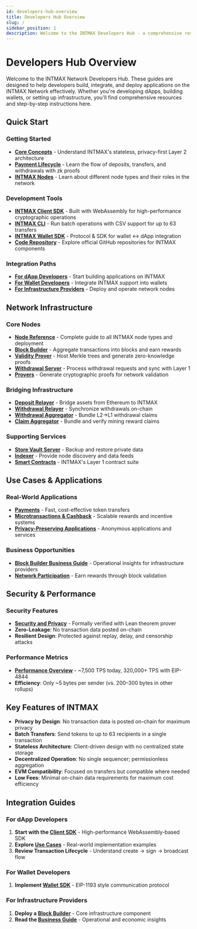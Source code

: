 ```yaml
---
id: developers-hub-overview
title: Developers Hub Overview
slug: /
sidebar_position: 1
description: Welcome to the INTMAX Developers Hub - a comprehensive resource for developers building on the INTMAX Network, a privacy-focused Layer 2 solution built on zk-Rollup technology.
---
```


# Developers Hub Overview

Welcome to the INTMAX Network Developers Hub. These guides are designed to help developers build, integrate, and deploy applications on the INTMAX Network effectively. Whether you're developing dApps, building wallets, or setting up infrastructure, you'll find comprehensive resources and step-by-step instructions here.

## Quick Start

### Getting Started

- **[Core Concepts](./core-concepts/rollup-architecture.md)** - Understand INTMAX's stateless, privacy-first Layer 2 architecture
- **[Payment Lifecycle](./payment-lifecycle.md)** - Learn the flow of deposits, transfers, and withdrawals with zk proofs
- **[INTMAX Nodes](/developers-hub/intmax-nodes)** - Learn about different node types and their roles in the network

### Development Tools

- **[INTMAX Client SDK](/developers-hub/intmax-client-sdk)** - Built with WebAssembly for high-performance cryptographic operations
- **[INTMAX CLI](./intmax-cli.md)** - Run batch operations with CSV support for up to 63 transfers
- **[INTMAX Wallet SDK](/developers-hub/intmax-wallet-sdk)** - Protocol & SDK for wallet ↔ dApp integration
- **[Code Repository](./code-repository.md)** - Explore official GitHub repositories for INTMAX components

### Integration Paths

- **[For dApp Developers](#for-dapp-developers)** - Start building applications on INTMAX
- **[For Wallet Developers](#for-wallet-developers)** - Integrate INTMAX support into wallets
- **[For Infrastructure Providers](#for-infrastructure-providers)** - Deploy and operate network nodes

## Network Infrastructure

### Core Nodes

- **[Node Reference](./intmax-nodes/node-reference.md)** - Complete guide to all INTMAX node types and deployment
- **[Block Builder](./intmax-nodes/block-builder.md)** - Aggregate transactions into blocks and earn rewards
- **[Validity Prover](./intmax-nodes/validity-prover.md)** - Host Merkle trees and generate zero-knowledge proofs
- **[Withdrawal Server](./intmax-nodes/withdrawal-server.md)** - Process withdrawal requests and sync with Layer 1
- **[Provers](./intmax-nodes/provers.md)** - Generate cryptographic proofs for network validation

### Bridging Infrastructure

- **[Deposit Relayer](./intmax-nodes/deposit-relayer.md)** - Bridge assets from Ethereum to INTMAX
- **[Withdrawal Relayer](./intmax-nodes/withdrawal-relayer.md)** - Synchronize withdrawals on-chain
- **[Withdrawal Aggregator](./intmax-nodes/withdrawal-aggregator.md)** - Bundle L2→L1 withdrawal claims
- **[Claim Aggregator](./intmax-nodes/claim-aggregator.md)** - Bundle and verify mining reward claims

### Supporting Services

- **[Store Vault Server](./intmax-nodes/store-vault-server.md)** - Backup and restore private data
- **[Indexer](./intmax-nodes/indexer.md)** - Provide node discovery and data feeds
- **[Smart Contracts](./intmax-nodes/smart-contracts.md)** - INTMAX's Layer 1 contract suite

## Use Cases & Applications

### Real-World Applications

- **[Payments](./use-cases/payments.md)** - Fast, cost-effective token transfers
- **[Microtransactions & Cashback](./use-cases/microtransactions-and-cashback-systems.md)** - Scalable rewards and incentive systems
- **[Privacy-Preserving Applications](./use-cases/privacy-preserving-applications.md)** - Anonymous applications and services

### Business Opportunities

- **[Block Builder Business Guide](./intmax-block-builder/business-guide.md)** - Operational insights for infrastructure providers
- **[Network Participation](/developers-hub/intmax-block-builder)** - Earn rewards through block validation

## Security & Performance

### Security Features

- **[Security and Privacy](/developers-hub/security-and-privacy)** - Formally verified with Lean theorem prover
- **Zero-Leakage**: No transaction data posted on-chain
- **Resilient Design**: Protected against replay, delay, and censorship attacks

### Performance Metrics

- **[Performance Overview](./performance.md)** - ~7,500 TPS today, 320,000+ TPS with EIP-4844
- **Efficiency**: Only ~5 bytes per sender (vs. 200–300 bytes in other rollups)

## Key Features of INTMAX

- **Privacy by Design**: No transaction data is posted on-chain for maximum privacy
- **Batch Transfers**: Send tokens to up to 63 recipients in a single transaction
- **Stateless Architecture**: Client-driven design with no centralized state storage
- **Decentralized Operation**: No single sequencer; permissionless aggregation
- **EVM Compatibility**: Focused on transfers but compatible where needed
- **Low Fees**: Minimal on-chain data requirements for maximum cost efficiency

## Integration Guides

### For dApp Developers

1. **Start with the [Client SDK](/developers-hub/intmax-client-sdk)** - High-performance WebAssembly-based SDK
2. **Explore [Use Cases](./use-cases/)** - Real-world implementation examples
3. **Review Transaction Lifecycle** - Understand create → sign → broadcast flow

### For Wallet Developers

1. **Implement [Wallet SDK](/developers-hub/intmax-wallet-sdk)** - EIP-1193 style communication protocol

### For Infrastructure Providers

1. **Deploy a [Block Builder](/developers-hub/intmax-block-builder)** - Core infrastructure component
2. **Read the [Business Guide](./intmax-block-builder/business-guide.md)** - Operational and economic insights
